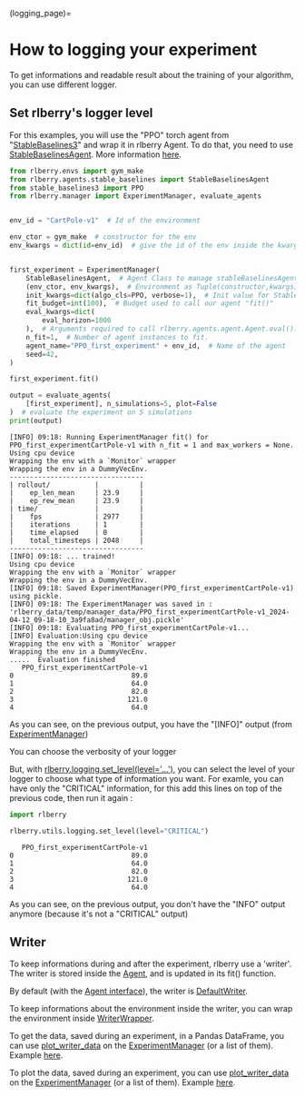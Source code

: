 (logging_page)=

# How to logging your experiment

To get informations and readable result about the training of your algorithm, you can use different logger.
## Set rlberry's logger level
For this examples, you will use the "PPO" torch agent from "[StableBaselines3](https://stable-baselines3.readthedocs.io/en/master/guide/algos.html)" and wrap it in rlberry Agent. To do that, you need to use [StableBaselinesAgent](rlberry.agents.stable_baselines.StableBaselinesAgent). More information [here](stable_baselines).

```python
from rlberry.envs import gym_make
from rlberry.agents.stable_baselines import StableBaselinesAgent
from stable_baselines3 import PPO
from rlberry.manager import ExperimentManager, evaluate_agents


env_id = "CartPole-v1"  # Id of the environment

env_ctor = gym_make  # constructor for the env
env_kwargs = dict(id=env_id)  # give the id of the env inside the kwargs


first_experiment = ExperimentManager(
    StableBaselinesAgent,  # Agent Class to manage stableBaselinesAgents
    (env_ctor, env_kwargs),  # Environment as Tuple(constructor,kwargs)
    init_kwargs=dict(algo_cls=PPO, verbose=1),  # Init value for StableBaselinesAgent
    fit_budget=int(100),  # Budget used to call our agent "fit()"
    eval_kwargs=dict(
        eval_horizon=1000
    ),  # Arguments required to call rlberry.agents.agent.Agent.eval().
    n_fit=1,  # Number of agent instances to fit.
    agent_name="PPO_first_experiment" + env_id,  # Name of the agent
    seed=42,
)

first_experiment.fit()

output = evaluate_agents(
    [first_experiment], n_simulations=5, plot=False
)  # evaluate the experiment on 5 simulations
print(output)
```

```none
[INFO] 09:18: Running ExperimentManager fit() for PPO_first_experimentCartPole-v1 with n_fit = 1 and max_workers = None.
Using cpu device
Wrapping the env with a `Monitor` wrapper
Wrapping the env in a DummyVecEnv.
---------------------------------
| rollout/           |          |
|    ep_len_mean     | 23.9     |
|    ep_rew_mean     | 23.9     |
| time/              |          |
|    fps             | 2977     |
|    iterations      | 1        |
|    time_elapsed    | 0        |
|    total_timesteps | 2048     |
---------------------------------
[INFO] 09:18: ... trained!
Using cpu device
Wrapping the env with a `Monitor` wrapper
Wrapping the env in a DummyVecEnv.
[INFO] 09:18: Saved ExperimentManager(PPO_first_experimentCartPole-v1) using pickle.
[INFO] 09:18: The ExperimentManager was saved in : 'rlberry_data/temp/manager_data/PPO_first_experimentCartPole-v1_2024-04-12_09-18-10_3a9fa8ad/manager_obj.pickle'
[INFO] 09:18: Evaluating PPO_first_experimentCartPole-v1...
[INFO] Evaluation:Using cpu device
Wrapping the env with a `Monitor` wrapper
Wrapping the env in a DummyVecEnv.
.....  Evaluation finished
   PPO_first_experimentCartPole-v1
0                             89.0
1                             64.0
2                             82.0
3                            121.0
4                             64.0
```

As you can see, on the previous output, you have the "[INFO]" output (from [ExperimentManager](rlberry.manager.ExperimentManager))


You can choose the verbosity of your logger

But, with [rlberry.logging.set_level(level='...')](rlberry.utils.logging.set_level), you can select the level of your logger to choose what type of information you want.
For examle, you can have only the "CRITICAL" information, for this add this lines on top of the previous code, then run it again :
```python
import rlberry

rlberry.utils.logging.set_level(level="CRITICAL")
```

```none
   PPO_first_experimentCartPole-v1
0                             89.0
1                             64.0
2                             82.0
3                            121.0
4                             64.0
```
As you can see, on the previous output, you don't have the "INFO" output anymore (because it's not a "CRITICAL" output)



## Writer
To keep informations during and after the experiment, rlberry use a 'writer'. The writer is stored inside the [Agent](agent_page), and is updated in its fit() function.

By default (with the [Agent interface](rlberry.agents.Agent)), the writer is [DefaultWriter](rlberry.utils.writers.DefaultWriter).

To keep informations about the environment inside the writer, you can wrap the environment inside [WriterWrapper](rlberry.wrappers.WriterWrapper).


To get the data, saved during an experiment, in a Pandas DataFrame, you can use [plot_writer_data](rlberry.manager.plot_writer_data) on the [ExperimentManager](rlberry.manager.ExperimentManager) (or a list of them).
Example [here](../../auto_examples/demo_bandits/plot_mirror_bandit).

To plot the data, saved during an experiment, you can use [plot_writer_data](rlberry.manager.plot_writer_data) on the [ExperimentManager](rlberry.manager.ExperimentManager) (or a list of them).
Example [here](../../auto_examples/plot_writer_wrapper).
